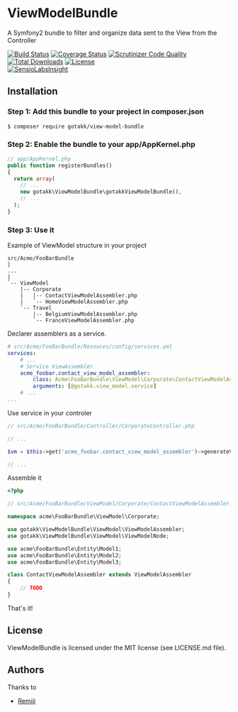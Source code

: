 # ViewModelBundle

A Symfony2 bundle to filter and organize data sent to the View from the Controller

[![Build Status](https://travis-ci.org/gotakk/ViewModelBundle.svg?branch=master)](https://travis-ci.org/gotakk/ViewModelBundle)
[![Coverage Status](https://coveralls.io/repos/gotakk/ViewModelBundle/badge.svg?branch=master&service=github)](https://coveralls.io/github/gotakk/ViewModelBundle?branch=master)
[![Scrutinizer Code Quality](https://scrutinizer-ci.com/g/gotakk/ViewModelBundle/badges/quality-score.png?b=master)](https://scrutinizer-ci.com/g/gotakk/ViewModelBundle/?branch=master)
[![Total Downloads](https://poser.pugx.org/gotakk/view-model-bundle/downloads)](https://packagist.org/packages/gotakk/view-model-bundle)
[![License](https://poser.pugx.org/gotakk/view-model-bundle/license)](https://packagist.org/packages/gotakk/view-model-bundle)  
[![SensioLabsInsight](https://insight.sensiolabs.com/projects/78a4326b-43d1-4c2e-917c-dc1e013fca95/big.png)](https://insight.sensiolabs.com/projects/78a4326b-43d1-4c2e-917c-dc1e013fca95)

## Installation

### Step 1: Add this bundle to your project in composer.json


```
$ composer require gotakk/view-model-bundle
```

### Step 2: Enable the bundle to your app/AppKernel.php

```php
// app/AppKernel.php
public function registerBundles()
{
  return array(
    // ...
    new gotakk\ViewModelBundle\gotakkViewModelBundle(),
    // ...
  );
}
```

### Step 3: Use it

Example of ViewModel structure in your project

```
src/Acme/FooBarBundle
|
...
|
`-- ViewModel
    |-- Corporate
    |   |-- ContactViewModelAssembler.php
    |   `-- HomeViewModelAssembler.php
    `-- Travel
        |-- BelgiumViewModelAssembler.php
        `-- FranceViewModelAssembler.php
```

Declarer assemblers as a service.

```yml
# src/Acme/FooBarBundle/Resouces/config/services.yml
services:
    # ...
    # Service ViewAssembler
    acme_foobar.contact_view_model_assembler:
        class: Acme\FooBarBundle\ViewModel\Corporate\ContactViewModelAssembler
        arguments: [@gotakk.view_model.service]
    # ...
...

```

Use service in your controler

```php
// src/Acme/FooBarBundle/Controller/CorporateController.php

// ...

$vm = $this->get('acme_foobar.contact_view_model_assembler')->generateViewModel($model1, $model2, $model3);

// ...

```

Assemble it

```php
<?php

// src/Acme/FooBarBundle/ViewModel/Corporate/ContactViewModelAssembler.php

namespace acme\FooBarBundle\ViewModel\Corporate;

use gotakk\ViewModelBundle\ViewModel\ViewModelAssembler;
use gotakk\ViewModelBundle\ViewModel\ViewModelNode;

use acme\FooBarBundle\Entity\Model1;
use acme\FooBarBundle\Entity\Model2;
use acme\FooBarBundle\Entity\Model3;

class ContactViewModelAssembler extends ViewModelAssembler
{
    // TODO
}
```

That's it!

## License

ViewModelBundle is licensed under the MIT license (see LICENSE.md file).

## Authors

Thanks to
* [Remiii](https://github.com/Remiii)


